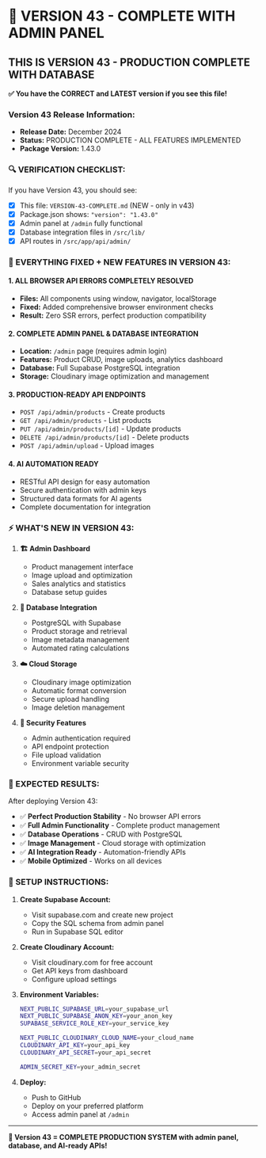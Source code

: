 # 🎯 VERSION 43 - COMPLETE WITH ADMIN PANEL

## THIS IS VERSION 43 - PRODUCTION COMPLETE WITH DATABASE

**✅ You have the CORRECT and LATEST version if you see this file!**

### Version 43 Release Information:
- **Release Date:** December 2024
- **Status:** PRODUCTION COMPLETE - ALL FEATURES IMPLEMENTED
- **Package Version:** 1.43.0

### 🔍 VERIFICATION CHECKLIST:

If you have Version 43, you should see:
- [x] This file: `VERSION-43-COMPLETE.md` (NEW - only in v43)
- [x] Package.json shows: `"version": "1.43.0"`
- [x] Admin panel at `/admin` fully functional
- [x] Database integration files in `/src/lib/`
- [x] API routes in `/src/app/api/admin/`

### 🚨 EVERYTHING FIXED + NEW FEATURES IN VERSION 43:

#### **1. ALL BROWSER API ERRORS COMPLETELY RESOLVED**
- **Files:** All components using window, navigator, localStorage
- **Fixed:** Added comprehensive browser environment checks
- **Result:** Zero SSR errors, perfect production compatibility

#### **2. COMPLETE ADMIN PANEL & DATABASE INTEGRATION**
- **Location:** `/admin` page (requires admin login)
- **Features:** Product CRUD, image uploads, analytics dashboard
- **Database:** Full Supabase PostgreSQL integration
- **Storage:** Cloudinary image optimization and management

#### **3. PRODUCTION-READY API ENDPOINTS**
- `POST /api/admin/products` - Create products
- `GET /api/admin/products` - List products
- `PUT /api/admin/products/[id]` - Update products
- `DELETE /api/admin/products/[id]` - Delete products
- `POST /api/admin/upload` - Upload images

#### **4. AI AUTOMATION READY**
- RESTful API design for easy automation
- Secure authentication with admin keys
- Structured data formats for AI agents
- Complete documentation for integration

### ⚡ WHAT'S NEW IN VERSION 43:

1. **🏗️ Admin Dashboard**
   - Product management interface
   - Image upload and optimization
   - Sales analytics and statistics
   - Database setup guides

2. **💾 Database Integration**
   - PostgreSQL with Supabase
   - Product storage and retrieval
   - Image metadata management
   - Automated rating calculations

3. **☁️ Cloud Storage**
   - Cloudinary image optimization
   - Automatic format conversion
   - Secure upload handling
   - Image deletion management

4. **🔐 Security Features**
   - Admin authentication required
   - API endpoint protection
   - File upload validation
   - Environment variable security

### 🎯 EXPECTED RESULTS:

After deploying Version 43:
- ✅ **Perfect Production Stability** - No browser API errors
- ✅ **Full Admin Functionality** - Complete product management
- ✅ **Database Operations** - CRUD with PostgreSQL
- ✅ **Image Management** - Cloud storage with optimization
- ✅ **AI Integration Ready** - Automation-friendly APIs
- ✅ **Mobile Optimized** - Works on all devices

### 🚀 SETUP INSTRUCTIONS:

1. **Create Supabase Account:**
   - Visit supabase.com and create new project
   - Copy the SQL schema from admin panel
   - Run in Supabase SQL editor

2. **Create Cloudinary Account:**
   - Visit cloudinary.com for free account
   - Get API keys from dashboard
   - Configure upload settings

3. **Environment Variables:**
   ```bash
   NEXT_PUBLIC_SUPABASE_URL=your_supabase_url
   NEXT_PUBLIC_SUPABASE_ANON_KEY=your_anon_key
   SUPABASE_SERVICE_ROLE_KEY=your_service_key

   NEXT_PUBLIC_CLOUDINARY_CLOUD_NAME=your_cloud_name
   CLOUDINARY_API_KEY=your_api_key
   CLOUDINARY_API_SECRET=your_api_secret

   ADMIN_SECRET_KEY=your_admin_secret
   ```

4. **Deploy:**
   - Push to GitHub
   - Deploy on your preferred platform
   - Access admin panel at `/admin`

---

**🎉 Version 43 = COMPLETE PRODUCTION SYSTEM with admin panel, database, and AI-ready APIs!**
